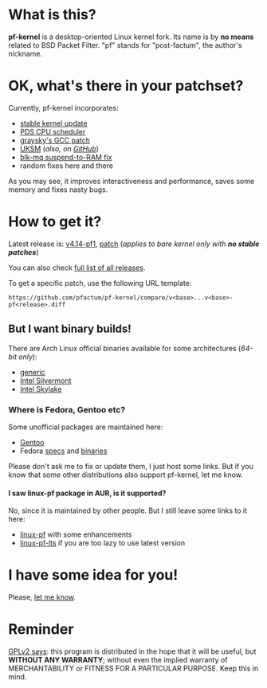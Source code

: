 # What is this?

**pf-kernel** is a desktop-oriented Linux kernel fork. Its name is by **no means** related to BSD Packet Filter. "pf" stands for "post-factum", the author's nickname.

# OK, what's there in your patchset?

Currently, pf-kernel incorporates:

* [stable kernel update](https://git.kernel.org/cgit/linux/kernel/git/stable/linux-stable.git/)
* [PDS CPU scheduler](https://cchalpha.blogspot.com/)
* [graysky's GCC patch](https://github.com/graysky2/kernel_gcc_patch)
* [UKSM](http://kerneldedup.org/en/projects/uksm/) (_also, on [GitHub](https://github.com/dolohow/uksm)_)
* [blk-mq suspend-to-RAM fix](https://marc.info/?l=linux-block&m=151025341204254&w=2)
* random fixes here and there

As you may see, it improves interactiveness and performance, saves some memory and fixes nasty bugs.

# How to get it?

Latest release is: [v4.14-pf1](https://github.com/pfactum/pf-kernel/releases/latest), [patch](https://github.com/pfactum/pf-kernel/compare/v4.14...v4.14-pf1.diff) (_applies to bare kernel only with **no stable patches**_)

You can also check [full list of all releases](https://github.com/pfactum/pf-kernel/releases).

To get a specific patch, use the following URL template:

```
https://github.com/pfactum/pf-kernel/compare/v<base>...v<base>-pf<release>.diff
```

## But I want binary builds!

There are Arch Linux official binaries available for some architectures (_64-bit only_):

* [generic](https://build.opensuse.org/package/show/home:post-factum/linux-pf-generic)
* [Intel Silvermont](https://build.opensuse.org/package/show/home:post-factum/linux-pf-silvermont)
* [Intel Skylake](https://build.opensuse.org/package/show/home:post-factum/linux-pf-skylake)

### Where is Fedora, Gentoo etc?

Some unofficial packages are maintained here:

* [Gentoo](http://packages.gentoo.org/package/sys-kernel/pf-sources)
* Fedora [specs](https://github.com/Hubbitus/kernel) and [binaries](http://rpm.hubbitus.info/)

Please don't ask me to fix or update them, I just host some links. But if you know that some other distributions also support pf-kernel, let me know.

#### I saw linux-pf package in AUR, is it supported?

No, since it is maintained by other people. But I still leave some links to it here:

* [linux-pf](https://aur.archlinux.org/packages/linux-pf) with some enhancements
* [linux-pf-lts](https://aur.archlinux.org/packages/linux-pf-lts) if you are too lazy to use latest version

# I have some idea for you!

Please, [let me know](mailto:oleksandr@natalenko.name).

# Reminder

[GPLv2 says](https://www.gnu.org/licenses/gpl-2.0.html): this program is distributed in the hope that it will be useful, but **WITHOUT ANY WARRANTY**; without even the implied warranty of MERCHANTABILITY or FITNESS FOR A PARTICULAR PURPOSE. Keep this in mind.
